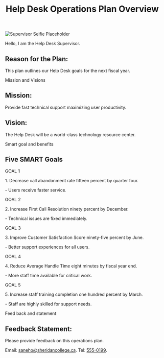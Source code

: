 <!DOCTYPE html>
<html lang="en">
<head>

        
</head>
<body class="bg-blue-50 min-h-screen p-8">
    <div class="max-w-3xl mx-auto bg-white p-6 shadow-xl rounded-xl rubric-text space-y-6">
        <header class="text-center pb-4 border-b border-gray-200">
            <h1 class="font-bold text-2xl mb-2">Help Desk Operations Plan Overview</h1>
        </header>

        
</section>
<div class="flex items-center space-x-4 mb-4">
                
  <div class="w-24 h-24 rounded-full overflow-hidden border-4 border-gray-300 flex-shrink-0">
                    
  <img src="https://placehold.co/100x100/A0AEC0/FFFFFF?text=Supervisor+Selfie" alt="Supervisor Selfie Placeholder" class="w-full h-full object-cover">
                </div>
                <div>
                    <p>Hello, I am the Help Desk Supervisor.</p>
                </div>
            </div>
            <h2 class="font-semibold mt-4">Reason for the Plan:</h2>
            <p>This plan outlines our Help Desk goals for the next fiscal year.</p>
        </section>

 Mission and Visions
<section class="space-y-4">
            <h2 class="font-semibold">Mission:</h2>
            <p>Provide fast technical support maximizing user productivity.</p>

 <h2 class="font-semibold">Vision:</h2>
            <p>The Help Desk will be a world-class technology resource center.</p>
        </section>

Smart goal and benefits
<section class="space-y-4">
            <h2 class="font-bold text-xl border-t pt-4 border-gray-200">Five SMART Goals</h2>

 <div class="ml-4 space-y-4">
 GOAL 1
                <div>
                    <p class="font-medium">1. Decrease call abandonment rate fifteen percent by quarter four.</p>
                    <p class="pl-4 italic">- Users receive faster service.</p>
                </div>
GOAL 2
  <div>
                    <p class="font-medium">2. Increase First Call Resolution ninety percent by December.</p>
                    <p class="pl-4 italic">- Technical issues are fixed immediately.</p>
                </div>

  GOAL 3
 <div>
                    <p class="font-medium">3. Improve Customer Satisfaction Score ninety-five percent by June.</p>
                    <p class="pl-4 italic">- Better support experiences for all users.</p>
                </div>

  GOAL 4
 <div>
                    <p class="font-medium">4. Reduce Average Handle Time eight minutes by fiscal year end.</p>
                    <p class="pl-4 italic">- More staff time available for critical work.</p>
                </div>

 GOAL 5
  <div>
                    <p class="font-medium">5. Increase staff training completion one hundred percent by March.</p>
                    <p class="pl-4 italic">- Staff are highly skilled for support needs.</p>
                </div>
            </div>
        </section>
        

  Feed back and statement
 <section class="border-t pt-4 border-gray-200">
            <h2 class="font-semibold">Feedback Statement:</h2>
            <p>Please provide feedback on this operations plan.</p>
            <p>Email: <a href="mailto:saneho@sheridancollege.ca" class="text-blue-600 hover:underline">saneho@sheridancollege.ca</a>. Tel: <a href="tel:5550199" class="text-blue-600 hover:underline">555-0199</a>.</p>
        </section>

</div>
</body>
</html>
